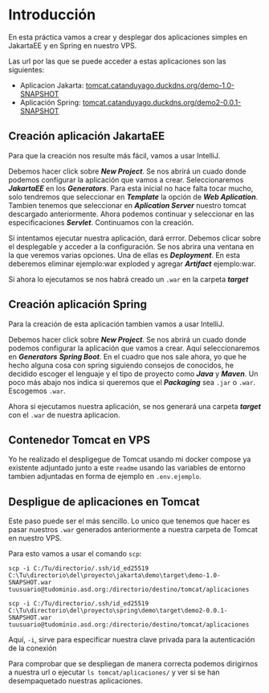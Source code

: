 # Introducción

En esta práctica vamos a crear y desplegar dos aplicaciones simples en JakartaEE y en Spring en nuestro VPS.

Las url por las que se puede acceder a estas aplicaciones son las siguientes:

- Aplicacion Jakarta: [tomcat.catanduyago.duckdns.org/demo-1.0-SNAPSHOT](http://tomcat.catanduyago.duckdns.org/demo-1.0-SNAPSHOT)
- Aplicación Spring: [tomcat.catanduyago.duckdns.org/demo2-0.0.1-SNAPSHOT](http://tomcat.catanduyago.duckdns.org/demo2-0.0.1-SNAPSHOT)

## Creación aplicación JakartaEE

Para que la creación nos resulte más fácil, vamos a usar IntelliJ.

Debemos hacer click sobre ***New Project***. Se nos abrirá un cuado donde podemos configurar la aplicación que vamos a crear. Seleccionaremos ***JakartaEE*** en los ***Generators***. Para esta inicial no hace falta tocar mucho, solo tendremos que seleccionar en ***Template*** la opción de ***Web Aplication***. Tambien tenemos que seleccionar en ***Aplication Server*** nuestro tomcat descargado anteriormente. Ahora podemos continuar y seleccionar en las especificaciones ***Servlet***. Continuamos con la creación.

Si intentamos ejecutar nuestra aplicación, dará errror. Debemos clicar sobre el desplegable y acceder a la configuración. Se nos abrira una ventana en la que veremos varias opciones. Una de ellas es ***Deployment***. En esta deberemos eliminar ejemplo:war exploded y agregar ***Artifact*** ejemplo:war.

Si ahora lo ejecutamos se nos habrá creado un `.war` en la carpeta ***target***

## Creación aplicación Spring

Para la creación de esta aplicación tambien vamos a usar IntelliJ.

Debemos hacer click sobre ***New Project***. Se nos abrirá un cuado donde podemos configurar la aplicación que vamos a crear. Aquí seleccionaremos en ***Generators*** ***Spring Boot***. En el cuadro que nos sale ahora, yo que he hecho alguna cosa con spring siguiendo consejos de conocidos, he decidido escoger el lenguaje y el tipo de proyecto como ***Java*** y ***Maven***. Un poco más abajo nos indica si queremos que el ***Packaging*** sea `.jar` o `.war`. Escogemos `.war`.

Ahora si ejecutamos nuestra aplicación, se nos generará una carpeta ***target*** con el `.war` de nuestra aplicacion.

## Contenedor Tomcat en VPS

Yo he realizado el despligegue de Tomcat usando mi docker compose ya existente adjuntado junto a este `readme` usando las variables de entorno tambien adjuntadas en forma de ejemplo en `.env.ejemplo`.

## Despligue de aplicaciones en Tomcat

Este paso puede ser el más sencillo. Lo unico que tenemos que hacer es pasar nuestros `.war` generados anteriormente a nuestra carpeta de Tomcat en nuestro VPS.

Para esto vamos a usar el comando `scp`:

```
scp -i C:/Tu/directorio/.ssh/id_ed25519 C:\Tu\directorio\del\proyecto\jakarta\demo\target\demo-1.0-SNAPSHOT.war tuusuario@tudominio.asd.org:/directorio/destino/tomcat/aplicaciones
```

```
scp -i C:/Tu/directorio/.ssh/id_ed25519 C:\Tu\directorio\del\proyecto\spring\demo\target\demo2-0.0.1-SNAPSHOT.war tuusuario@tudominio.asd.org:/directorio/destino/tomcat/aplicaciones
```

Aquí, `-i`, sirve para especificar nuestra clave privada para la autenticación de la conexión

Para comprobar que se despliegan de manera correcta podemos dirigirnos a nuestra url o ejecutar `ls tomcat/aplicaciones/` y ver si se han desempaquetado nuestras aplicaciones.
